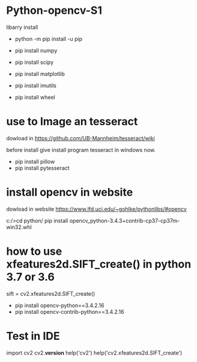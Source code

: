 # Python-opencv-S1

libarry install

- python -m pip install -u pip

- pip install numpy
- pip install scipy
- pip install matplotlib
- pip install imutils
- pip install wheel

# use to Image an tesseract

dowload in https://github.com/UB-Mannheim/tesseract/wiki

before install give install program tesseract in windows now.

- pip install pillow
- pip install pytesseract


# install opencv in website

dowload in website  https://www.lfd.uci.edu/~gohlke/pythonlibs/#opencv

c:/>cd python/ pip install opencv_python-3.4.3+contrib-cp37-cp37m-win32.whl

# how to use xfeatures2d.SIFT_create() in python 3.7 or 3.6

sift = cv2.xfeatures2d.SIFT_create()
- pip install opencv-python==3.4.2.16
- pip install opencv-contrib-python==3.4.2.16

# Test in IDE

import cv2
cv2.__version__
help('cv2')
help('cv2.xfeatures2d.SIFT_create')
